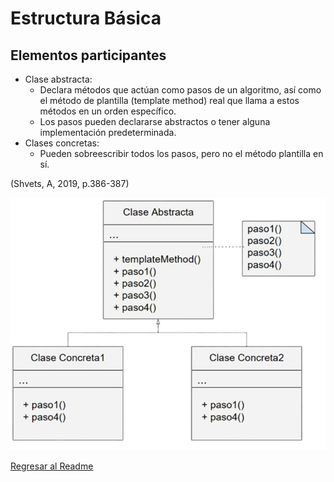 # Estructura Básica
## Elementos participantes
* Clase abstracta: 
    - Declara métodos que actúan como pasos de un algoritmo, así como el método de plantilla (template method) real que llama a estos métodos en un orden específico. 
    - Los pasos pueden declararse abstractos o tener alguna implementación predeterminada.
* Clases concretas: 
    - Pueden sobreescribir todos los pasos, pero no el método plantilla en sí.

(Shvets, A, 2019, p.386-387)


![Imagen Estructura básica](./../img/Estructura_Template_Method.PNG)

[Regresar al Readme](./../README.md)